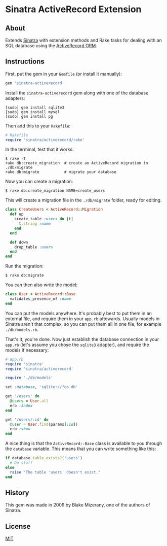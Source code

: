 # Sinatra ActiveRecord Extension

## About

Extends [Sinatra](http://www.sinatrarb.com/) with extension methods and Rake
tasks for dealing with an SQL database using the [ActiveRecord ORM](http://api.rubyonrails.org/).

## Instructions

First, put the gem in your `Gemfile` (or install it manually):

```ruby
gem 'sinatra-activerecord'
```

Install the `sinatra-activerecord` gem along with one of the database adapters:

```
[sudo] gem install sqlite3
[sudo] gem install mysql
[sudo] gem install pg
```

Then add this to your `Rakefile`:

```ruby
# Rakefile
require 'sinatra/activerecord/rake'
```

In the terminal, test that it works:

```
$ rake -T
rake db:create_migration  # create an ActiveRecord migration in ./db/migrate
rake db:migrate           # migrate your database
```

Now you can create a migration:

```
$ rake db:create_migration NAME=create_users
```

This will create a migration file in the `./db/migrate` folder, ready for editing.

```ruby
class CreateUsers < ActiveRecord::Migration
  def up
    create_table :users do |t|
      t.string :name
    end
  end

  def down
    drop_table :users
  end
end
```

Run the migration:

```
$ rake db:migrate
```

You can then also write the model:

```ruby
class User < ActiveRecord::Base
  validates_presence_of :name
end
```

You can put the models anywhere. It's probably best to put them in an
external file, and require them in your `app.rb` aftewards. Usually
models in Sinatra aren't that complex, so you can put them all in one
file, for example `./db/models.rb`.

That's it, you're done. Now just establish the database connection in
your `app.rb` (let's assume you chose the `sqlite3` adapter), and
require the models if necessary:

```ruby
# app.rb
require 'sinatra'
require 'sinatra/activerecord'

require './db/models'

set :database, 'sqlite://foo.db'

get '/users' do
  @users = User.all
  erb :index
end

get '/users/:id' do
  @user = User.find(params[:id])
  erb :show
end
```

A nice thing is that the `ActiveRecord::Base` class is available to
you through the `database` variable. This means that you can write something
like this:

```ruby
if database.table_exists?('users')
  # Do stuff
else
  raise "The table 'users' doesn't exist."
end
```

## History

This gem was made in 2009 by Blake Mizerany, one of the authors of Sinatra.

## License

[MIT](https://github.com/janko-m/sinatra-activerecord/blob/master/LICENSE)
